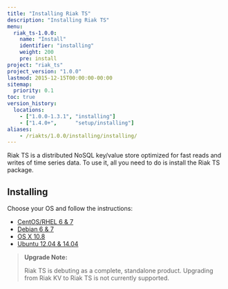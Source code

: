 ```yaml
---
title: "Installing Riak TS"
description: "Installing Riak TS"
menu:
  riak_ts-1.0.0:
    name: "Install"
    identifier: "installing"
    weight: 200
    pre: install
project: "riak_ts"
project_version: "1.0.0"
lastmod: 2015-12-15T00:00:00-00:00
sitemap:
  priority: 0.1
toc: true
version_history:
  locations:
    - ["1.0.0-1.3.1", "installing"]
    - ["1.4.0+",      "setup/installing"]
aliases:
    - /riakts/1.0.0/installing/installing/
---
```


[concept aae]: {{<baseurl>}}riak/kv/2.1.3/learn/concepts/active-anti-entropy
[Centos]: rhel-centos/
[Debian]: debian-ubuntu/
[OSX]: mac-osx/
[Ubuntu]: debian-ubuntu/

Riak TS is a distributed NoSQL key/value store optimized for fast reads and writes of time series data. To use it, all you need to do is install the Riak TS package.

## Installing

Choose your OS and follow the instructions:

* [CentOS/RHEL 6 & 7][Centos]
* [Debian 6 & 7][Debian]
* [OS X 10.8][OSX]
* [Ubuntu 12.04 & 14.04][Ubuntu]

>**Upgrade Note:**
>
>Riak TS is debuting as a complete, standalone product. Upgrading from Riak KV to Riak TS is not currently supported.

